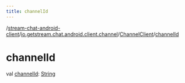 ```yaml
---
title: channelId
---
```

/[stream-chat-android-client](../../index.md)/[io.getstream.chat.android.client.channel](../index.md)/[ChannelClient](index.md)/[channelId](channelId.md)  
  
  
  
# channelId  
val [channelId](channelId.md): [String](https://kotlinlang.org/api/latest/jvm/stdlib/kotlin/-string/index.html)
